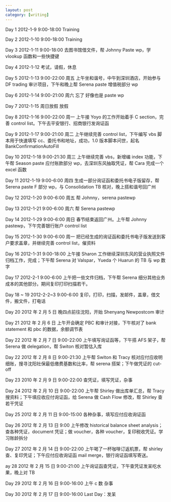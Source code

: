 ```yaml
---
layout: post
category: [writing]
---
```


Day 1 2012-1-9 9:00-18:00 Training

Day 2 2012-1-10 9:00-18:00 Training

Day 3 2012-1-11 9:00-18:00 去图书馆借文件，帮 Johnny Paste wp，学 vlookup 函数和一些快捷键

Day 4 2012-1-12 考试，请假，休息

Day 5 2012-1-13 9:00-22:00 周五 上午坐和谐号，中午到深圳酒店，开始参与 DF trading 审计项目，下午和晚上帮 Serena paste 增值税部分 wp

Day 6 2012-1-14 9:00-21:00 周六 忘了 好像也是 paste wp

Day 7 2012-1-15 周日放假 放假

Day 8 2012-1-16 9:00-22:00 周一 上午接 Yoyo 的工作开始着手 C section，完善 control list。下午去平安银行、招商银行发询证函

Day 9 2012-1-17 9:00-21:00 周二 上午继续完善 control list，下午编写 vbs 脚本用于快速填写 cc、委托书和地址，成功，1.0 版本脚本问世，起名 BankConfirmationAutoFill

Day 10 2012-1-18 9:00-21:30 周三 上午继续完善 vbs，新增编 index 功能，下午帮 Season paste 应付账款部分 wp，去深圳东风抽取凭证，帮 Cara 完成一个 excel 函数

Day 11 2012-1-19 9:00-6:00 周四 生成一部分询证函和委托书电子版留存，帮 Serena paste F 部分 wp，与 Consolidation TB 核对，晚上搭和谐号回广州

Day 12 2012-1-20 9:00-6:00 周五 帮 Johnny，serena pastewp

Day 13 2012-1-21 9:00-6:00 周六 帮 Serena pastewp

Day 14 2012-1-29 9:00-6:00 周日 春节结束返回广州。上午帮 Johnny pastewp，下午完善银行账户 control list

Day 15 2012-1-30 9:00-6:00 周一 把已经生成的询证函和委托书电子版发送到客户要求盖章，并继续完善 control list，催资料

Day 16 2012-1-31 9:00-18:00 上午接 Sharon 工作继续深圳东风的营业执照文件归档工作，完成；下午帮 Serena 对 Valspar，Yueda 个 Huarun 的 TB 与 wp 数字

Day 17 2012-2-1 9:00-6:00 上午把一些文件归档，下午帮 Serena 细分其他业务成本的其他部分。期间复印打印扫描若干。

Day 18 ~ 19 2012-2-2~3 9:00-6:00 复印，打印，扫描，发邮件，盖章，借文件，搬文件，打电话

Day 20 2012 年 2 月 5 日 晚四点前往沈阳，开始 Shenyang Newpostcom 审计

Day 21 2012 年 2 月 6 日 上午开会确定 PBC 和审计对接，下午核对了 bank statement 和 pbc 的数据，余额调节表

Day 22 2012 年 2 月 7 日 9:00-22:00 上午填写询证函等，下午搭 AFS 架子，帮 Serena 做 delegation，帮 Switon 核对暂估入库

Day 22 2012 年 2 月 8 日 9:00-21:30 上午帮 Switon 和 Tracy 核对应付应收明细账，搜寻沈阳社保最低缴费基数和比率，帮 serena 搭架；下午做凭证的 cut-off

Day 23 2010 年 2 月 9 日 9:00-22:00 查凭证，填写凭证，杂事

Day 24 2012 年 2 月 10 日 9:00-22:00 上午帮 Shirley 做出库单汇总，帮 Tracy 搜资料；下午填应收应付询证函，给 Serena 做 Cash Flow 修改，帮 Shirley 查若干凭证

Day 25 2012 年 2 月 11 日 9:00-15:00 各种杂事，填写应付应收询证函

Day 26 2012 年 2 月 13 日 9:00 上午修改 historical balance sheet analysis；查各种凭证，document 凭证；做 voucher，各种 voucher，复印税收凭证。学习账龄拆分

Day 27 2012 年 2 月 14 日 9:00-22:00 上午喝了一杯咖啡订返机票，帮 shirley 查、复印凭证；下午应付应收询证函 mail merge，银行询证函填写寄送。

ay 28 2012 年 2 月 15 日 9:00-21:00 上午询证函查凭证，下午查凭证发呆吃水果，晚上对 TB

Day 29 2012 年 2 月 16 日 9:00-16:00 上午 c 数 杂事

Day 30 2012 年 2 月 17 日 9:00-16:00 Last Day：发呆
